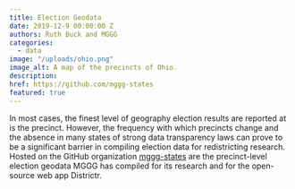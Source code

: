 ```yaml
---
title: Election Geodata
date: 2019-12-9 00:00:00 Z
authors: Ruth Buck and MGGG
categories:
  - data
image: "/uploads/ohio.png"
image_alt: A map of the precincts of Ohio.
description:
href: https://github.com/mggg-states
featured: true
---
```


In most cases, the finest level of geography election results are reported at is
the precinct. However, the frequency with which precincts change and the absence
in many states of strong data transparency laws can prove to be a significant
barrier in compiling election data for redistricting research. Hosted on the
GitHub organization [mggg-states](https://github.com/mggg-states) are the
precinct-level election geodata MGGG has compiled for its research and for the
open-source web app Districtr.